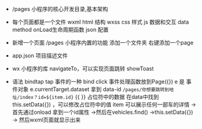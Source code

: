 - /pages 小程序的核心开发目录,基本架构
- 每个页面都是一个文件
  wxml html 结构
  wxss css  样式
  js        数据和交互 data method onLoad生命周期函数
  json      配置

- 新增一个页面
    /pages 小程序内置的功能
      添加一个文件夹
      右键添加一个page

- app.json
    项目描述文件

- wx
    小程序的库
    navigateTo，可以实现页面跳转
    showToast

- 语法
    bindtap tap 事件的一种  bind click
    事件处理函数放到Page({})
    e 是 事件对象
    e.currentTarget.dataset  拿到  data-id
    `/pages/你想要跳转到地址/index？id=${item.id}`
    {{  }} 占位符中的数据   在data中找到
    this.setData({}) ，可以修改占位符中的值
    item 可以展示任何一部车的详情 ->首先通过onload 拿到一个id属性 ->然后在vehicles.find() ->this.setData({})
    -> 然后wxml页面就显示出来

  